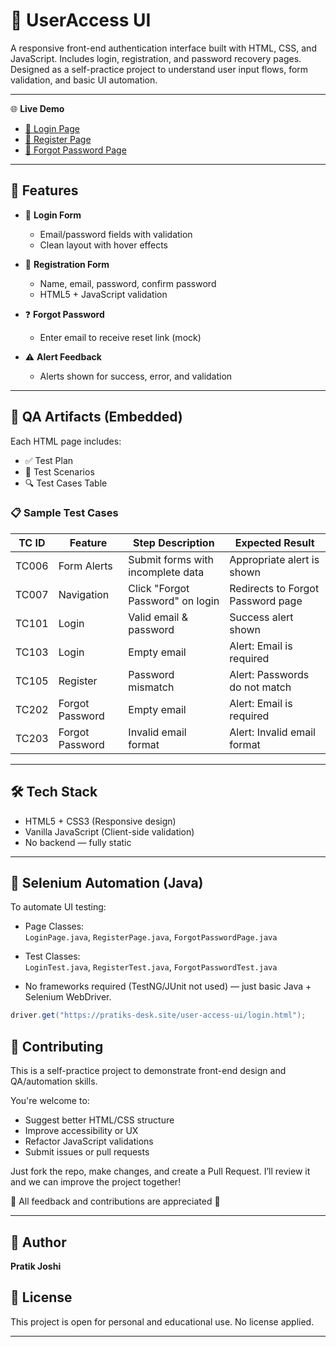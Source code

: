 # 🔐 UserAccess UI

A responsive front-end authentication interface built with HTML, CSS, and JavaScript. Includes login, registration, and password recovery pages. Designed as a self-practice project to understand user input flows, form validation, and basic UI automation.

---

🌐 **Live Demo**

- [🔑 Login Page](https://pratiks-desk.site/user-access-ui/login.html)  
- [📝 Register Page](https://pratiks-desk.site/user-access-ui/register.html)  
- [🔁 Forgot Password Page](https://pratiks-desk.site/user-access-ui/forgot-password.html)

---

## 📌 Features

- 🔐 **Login Form**
  - Email/password fields with validation
  - Clean layout with hover effects

- 📝 **Registration Form**
  - Name, email, password, confirm password
  - HTML5 + JavaScript validation

- ❓ **Forgot Password**
  - Enter email to receive reset link (mock)

- ⚠️ **Alert Feedback**
  - Alerts shown for success, error, and validation

---

## 🧪 QA Artifacts (Embedded)

Each HTML page includes:

- ✅ Test Plan  
- 🧾 Test Scenarios  
- 🔍 Test Cases Table

### 📋 Sample Test Cases

| TC ID   | Feature           | Step Description                     | Expected Result                     |
|---------|-------------------|--------------------------------------|-------------------------------------|
| TC006   | Form Alerts       | Submit forms with incomplete data    | Appropriate alert is shown          |
| TC007   | Navigation        | Click "Forgot Password" on login     | Redirects to Forgot Password page   |
| TC101   | Login             | Valid email & password               | Success alert shown                 |
| TC103   | Login             | Empty email                          | Alert: Email is required            |
| TC105   | Register          | Password mismatch                    | Alert: Passwords do not match       |
| TC202   | Forgot Password   | Empty email                          | Alert: Email is required            |
| TC203   | Forgot Password   | Invalid email format                 | Alert: Invalid email format         |

---

## 🛠️ Tech Stack

- HTML5 + CSS3 (Responsive design)
- Vanilla JavaScript (Client-side validation)
- No backend — fully static

---

## 🤖 Selenium Automation (Java)

To automate UI testing:

- Page Classes:  
  `LoginPage.java`, `RegisterPage.java`, `ForgotPasswordPage.java`

- Test Classes:  
  `LoginTest.java`, `RegisterTest.java`, `ForgotPasswordTest.java`

- No frameworks required (TestNG/JUnit not used) — just basic Java + Selenium WebDriver.

```java
driver.get("https://pratiks-desk.site/user-access-ui/login.html");

```
## 🤝 Contributing

This is a self-practice project to demonstrate front-end design and QA/automation skills.

You're welcome to:
- Suggest better HTML/CSS structure
- Improve accessibility or UX
- Refactor JavaScript validations
- Submit issues or pull requests

Just fork the repo, make changes, and create a Pull Request. I’ll review it and we can improve the project together!

📢 All feedback and contributions are appreciated 🙏

---

## 👤 Author

**Pratik Joshi**

## 📃 License

This project is open for personal and educational use. No license applied.

---


